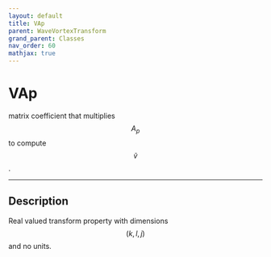 ```yaml
---
layout: default
title: VAp
parent: WaveVortexTransform
grand_parent: Classes
nav_order: 60
mathjax: true
---
```


#  VAp

matrix coefficient that multiplies $$A_p$$ to compute $$\tilde{v}$$.


---

## Description
Real valued transform property with dimensions $$(k,l,j)$$ and no units.

